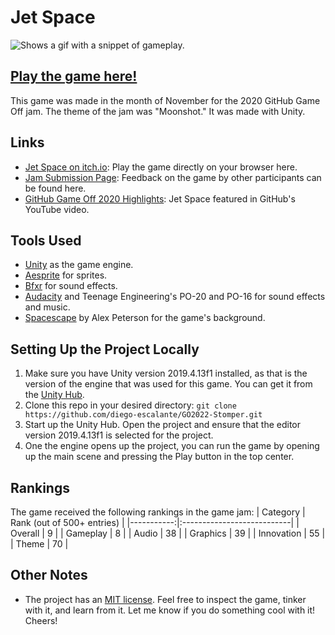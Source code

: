 # Jet Space

<picture>
  <source srcset="../assets/gameplay.gif?raw=true">
  <img alt="Shows a gif with a snippet of gameplay." src="../assets/gameplay.gif?raw=true">
</picture>

## [Play the game here!](https://diego-escalante.itch.io/jet-space)
This game was made in the month of November for the 2020 GitHub Game Off jam. The theme of the jam was "Moonshot." It was made with Unity. 

## Links
* [Jet Space on itch.io](https://diego-escalante.itch.io/jet-space): Play the game directly on your browser here.
* [Jam Submission Page](https://itch.io/jam/game-off-2020/rate/839372): Feedback on the game by other participants can be found here.
* [GitHub Game Off 2020 Highlights](https://www.youtube.com/watch?v=2KRbLyISfdM): Jet Space featured in GitHub's YouTube video. 

## Tools Used
* [Unity](https://unity.com/) as the game engine.
* [Aesprite](https://www.aseprite.org/) for sprites.
* [Bfxr](https://www.bfxr.net/) for sound effects.
* [Audacity](https://www.audacityteam.org/) and Teenage Engineering's PO-20 and PO-16 for sound effects and music.
* [Spacescape](http://alexcpeterson.com/spacescape/) by Alex Peterson for the game's background.

## Setting Up the Project Locally
1. Make sure you have Unity version 2019.4.13f1 installed, as that is the version of the engine that was used for this game. You can get it from the [Unity Hub](https://unity.com/download).
2. Clone this repo in your desired directory: `git clone https://github.com/diego-escalante/GO2022-Stomper.git`
3. Start up the Unity Hub. Open the project and ensure that the editor version 2019.4.13f1 is selected for the project.
4. One the engine opens up the project, you can run the game by opening up the main scene and pressing the Play button in the top center.

## Rankings
The game received the following rankings in the game jam:
| Category   | Rank (out of 500+ entries) |
|-----------:|:---------------------------|
| Overall    | 9                          |
| Gameplay   | 8                          |
| Audio      | 38                         |
| Graphics   | 39                         |
| Innovation | 55                         |
| Theme      | 70                         |

## Other Notes
* The project has an [MIT license](LICENSE). Feel free to inspect the game, tinker with it, and learn from it. Let me know if you do something cool with it! Cheers!
